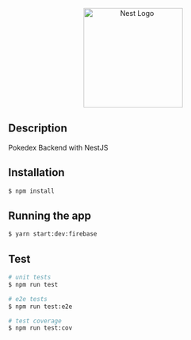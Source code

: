 <p align="center">
  <a href="http://nestjs.com/" target="blank"><img src="https://nestjs.com/img/logo-small.svg" width="200" alt="Nest Logo" /></a>
</p>

## Description

Pokedex Backend with NestJS

## Installation

```bash
$ npm install
```

## Running the app

```bash
$ yarn start:dev:firebase
```

## Test

```bash
# unit tests
$ npm run test

# e2e tests
$ npm run test:e2e

# test coverage
$ npm run test:cov
```
